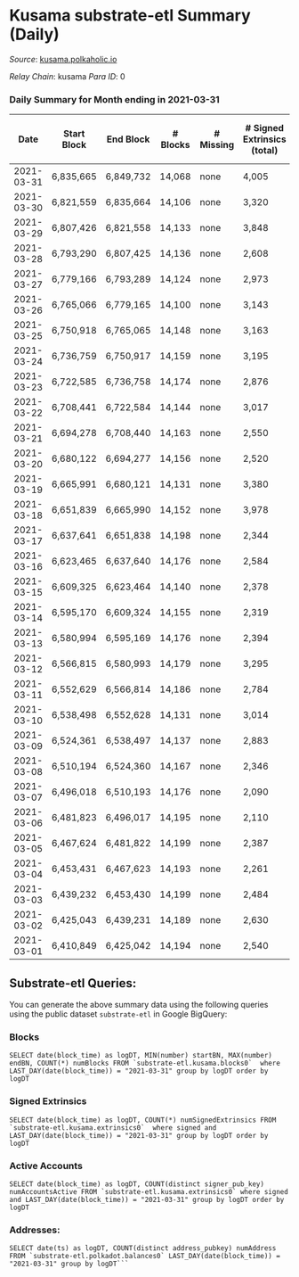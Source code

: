 # Kusama substrate-etl Summary (Daily)

_Source_: [kusama.polkaholic.io](https://kusama.polkaholic.io)

*Relay Chain*: kusama
*Para ID*: 0



### Daily Summary for Month ending in 2021-03-31


| Date | Start Block | End Block | # Blocks | # Missing | # Signed Extrinsics (total) | # Active Accounts | # Addresses with Balances | # Events | # Transfers | # XCM Transfers In | # XCM Transfers Out |
| ---- | ----------- | --------- | -------- | --------- | --------------------------- | ----------------- | ------------------------- | -------- | ----------- | ------------------ | ------------------- |
| 2021-03-31 | 6,835,665 | 6,849,732 | 14,068 | none  | 4,005 | 1,334 | 44,932 | 80,351 | 2,197 ($45,027,179) |   |   |
| 2021-03-30 | 6,821,559 | 6,835,664 | 14,106 | none  | 3,320 | 1,210 |  | 77,582 | 1,387 ($49,859,005) |   |   |
| 2021-03-29 | 6,807,426 | 6,821,558 | 14,133 | none  | 3,848 | 1,490 |  | 83,509 | 2,100 ($48,356,581) |   |   |
| 2021-03-28 | 6,793,290 | 6,807,425 | 14,136 | none  | 2,608 | 1,043 |  | 74,144 | 1,150 ($29,173,099) |   |   |
| 2021-03-27 | 6,779,166 | 6,793,289 | 14,124 | none  | 2,973 | 1,076 |  | 77,649 | 1,588 ($48,026,328) |   |   |
| 2021-03-26 | 6,765,066 | 6,779,165 | 14,100 | none  | 3,143 | 1,274 |  | 77,198 | 1,558 ($20,585,222) |   |   |
| 2021-03-25 | 6,750,918 | 6,765,065 | 14,148 | none  | 3,163 | 1,138 |  | 80,690 | 1,698 ($92,632,243) |   |   |
| 2021-03-24 | 6,736,759 | 6,750,917 | 14,159 | none  | 3,195 | 1,254 |  | 75,347 | 1,895 ($49,640,570) |   |   |
| 2021-03-23 | 6,722,585 | 6,736,758 | 14,174 | none  | 2,876 | 1,154 |  | 75,673 | 1,521 ($21,511,045) |   |   |
| 2021-03-22 | 6,708,441 | 6,722,584 | 14,144 | none  | 3,017 | 1,216 |  | 80,508 | 1,387 ($37,461,835) |   |   |
| 2021-03-21 | 6,694,278 | 6,708,440 | 14,163 | none  | 2,550 | 986 |  | 71,660 | 1,023 ($8,131,134) |   |   |
| 2021-03-20 | 6,680,122 | 6,694,277 | 14,156 | none  | 2,520 | 1,000 |  | 73,700 | 1,027 ($20,862,473) |   |   |
| 2021-03-19 | 6,665,991 | 6,680,121 | 14,131 | none  | 3,380 | 1,254 |  | 89,494 | 1,479 ($23,850,778) |   |   |
| 2021-03-18 | 6,651,839 | 6,665,990 | 14,152 | none  | 3,978 | 1,219 |  | 79,074 | 2,415 ($67,438,748) |   |   |
| 2021-03-17 | 6,637,641 | 6,651,838 | 14,198 | none  | 2,344 | 964 |  | 73,772 | 911 ($30,970,966) |   |   |
| 2021-03-16 | 6,623,465 | 6,637,640 | 14,176 | none  | 2,584 | 996 |  | 72,167 | 1,012 ($15,973,855) |   |   |
| 2021-03-15 | 6,609,325 | 6,623,464 | 14,140 | none  | 2,378 | 947 |  | 73,379 | 931 ($16,813,153) |   |   |
| 2021-03-14 | 6,595,170 | 6,609,324 | 14,155 | none  | 2,319 | 908 |  | 72,417 | 752 ($14,689,889) |   |   |
| 2021-03-13 | 6,580,994 | 6,595,169 | 14,176 | none  | 2,394 | 954 |  | 78,948 | 875 ($27,927,001) |   |   |
| 2021-03-12 | 6,566,815 | 6,580,993 | 14,179 | none  | 3,295 | 933 |  | 76,199 | 1,502 ($29,459,540) |   |   |
| 2021-03-11 | 6,552,629 | 6,566,814 | 14,186 | none  | 2,784 | 977 |  | 73,793 | 1,054 ($57,242,165) |   |   |
| 2021-03-10 | 6,538,498 | 6,552,628 | 14,131 | none  | 3,014 | 1,089 |  | 75,059 | 1,253 ($41,604,217) |   |   |
| 2021-03-09 | 6,524,361 | 6,538,497 | 14,137 | none  | 2,883 | 979 |  | 81,947 | 1,185 ($34,187,149) |   |   |
| 2021-03-08 | 6,510,194 | 6,524,360 | 14,167 | none  | 2,346 | 932 |  | 71,132 | 863 ($14,788,697) |   |   |
| 2021-03-07 | 6,496,018 | 6,510,193 | 14,176 | none  | 2,090 | 842 |  | 67,966 | 776 ($21,024,817) |   |   |
| 2021-03-06 | 6,481,823 | 6,496,017 | 14,195 | none  | 2,110 | 865 |  | 69,887 | 735 ($13,076,400) |   |   |
| 2021-03-05 | 6,467,624 | 6,481,822 | 14,199 | none  | 2,387 | 861 |  | 70,503 | 1,033 ($34,478,621) |   |   |
| 2021-03-04 | 6,453,431 | 6,467,623 | 14,193 | none  | 2,261 | 948 |  | 68,729 | 865 ($21,001,811) |   |   |
| 2021-03-03 | 6,439,232 | 6,453,430 | 14,199 | none  | 2,484 | 978 |  | 78,460 | 999 ($22,362,730) |   |   |
| 2021-03-02 | 6,425,043 | 6,439,231 | 14,189 | none  | 2,630 | 1,036 |  | 73,692 | 916 ($33,767,719) |   |   |
| 2021-03-01 | 6,410,849 | 6,425,042 | 14,194 | none  | 2,540 | 1,005 |  | 76,639 | 954 ($20,263,966) |   |   |

## Substrate-etl Queries:
You can generate the above summary data using the following queries using the public dataset `substrate-etl` in Google BigQuery:


### Blocks
```
SELECT date(block_time) as logDT, MIN(number) startBN, MAX(number) endBN, COUNT(*) numBlocks FROM `substrate-etl.kusama.blocks0`  where LAST_DAY(date(block_time)) = "2021-03-31" group by logDT order by logDT
```


### Signed Extrinsics
```
SELECT date(block_time) as logDT, COUNT(*) numSignedExtrinsics FROM `substrate-etl.kusama.extrinsics0`  where signed and LAST_DAY(date(block_time)) = "2021-03-31" group by logDT order by logDT
```


### Active Accounts
```
SELECT date(block_time) as logDT, COUNT(distinct signer_pub_key) numAccountsActive FROM `substrate-etl.kusama.extrinsics0` where signed and LAST_DAY(date(block_time)) = "2021-03-31" group by logDT order by logDT
```


### Addresses:
```
SELECT date(ts) as logDT, COUNT(distinct address_pubkey) numAddress FROM `substrate-etl.polkadot.balances0` LAST_DAY(date(block_time)) = "2021-03-31" group by logDT```


